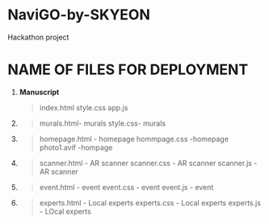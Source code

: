 # NaviGO-by-SKYEON
Hackathon project 

# NAME OF FILES FOR DEPLOYMENT
1) **Manuscript**
   >index.html
   >style.css
   >app.js
3) >murals.html- murals
   >style.css- murals
   >
4) >homepage.html - homepage
   >hommpage.css -homepage
   >photo1.avif -hompage
5) >scanner.html -  AR scanner
   >scanner.css -  AR scanner
   >scanner.js - AR scanner
6) >event.html - event
   >event.css - event
   >event.js - event
7) >experts.html - Local experts
   >experts.css - Local experts
   >experts.js - LOcal experts
